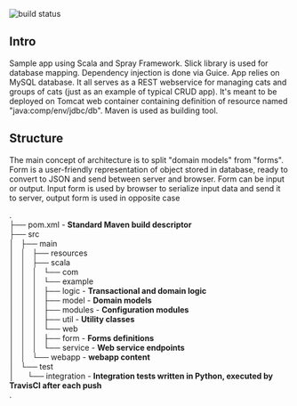 ![build status](https://travis-ci.org/mkorman9/scala-sprayframework-crud-app.svg?branch=master)

## Intro
Sample app using Scala and Spray Framework. Slick library is used for database mapping. Dependency injection is done via Guice.
App relies on MySQL database. It all serves as a REST webservice for managing cats and groups of cats (just as an example of typical CRUD app).
It's meant to be deployed on Tomcat web container containing definition of resource named "java:comp/env/jdbc/db".
Maven is used as building tool.

## Structure
The main concept of architecture is to split "domain models" from "forms". 
Form is a user-friendly representation of object stored in database, ready to convert to JSON and send between server and browser.
Form can be input or output. Input form is used by browser to serialize input data and send it to server, output form is used in opposite case


.   
├── pom.xml - **Standard Maven build descriptor**   
├── src   
│   ├── main   
│   │   ├── resources   
│   │   ├── scala   
│   │   │   └── com   
│   │   │       └── example     
│   │   │           ├── logic - **Transactional and domain logic**  
│   │   │           ├── model - **Domain models**    
│   │   │           ├── modules - **Configuration modules**    
│   │   │           ├── util - **Utility classes**   
│   │   │           └── web   
│   │   │               ├── form - **Forms definitions**   
│   │   │               └── service - **Web service endpoints**    
│   │   └── webapp - **webapp content**   
│   └── test   
│       └── integration - **Integration tests written in Python, executed by TravisCI after each push**   
.   
